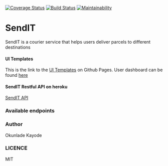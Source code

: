 [![Coverage Status](https://coveralls.io/repos/github/kayroy247/SendIT/badge.svg?branch=feature)](https://coveralls.io/github/kayroy247/SendIT?branch=feature) [![Build Status](https://travis-ci.org/kayroy247/SendIT.svg?branch=ch-TravisCi-Setup-161691793)](https://travis-ci.org/kayroy247/SendIT) [![Maintainability](https://api.codeclimate.com/v1/badges/c90808a7ebcd9f340f8c/maintainability)](https://codeclimate.com/github/kayroy247/SendIT/maintainability) 

# SendIT
SendIT is a courier service that helps users deliver parcels to different destinations

#### UI Templates
This is the link to the [UI Templates](https://kayroy247.github.io/SendIT/) on Github Pages.
User dashboard can be found [here](https://kayroy247.github.io/SendIT/UI/userDashboard.html)

#### SendIT Restful API on heroku
[SendIT API](https://sendit-1.herokuapp.com/)

### Available endpoints


### Author
Okunlade Kayode

### LICENCE
MIT




